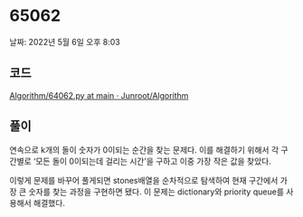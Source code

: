 # 65062

날짜: 2022년 5월 6일 오후 8:03

## 코드

[Algorithm/64062.py at main · Junroot/Algorithm](https://github.com/Junroot/Algorithm/blob/main/programmers/64062.py)

## 풀이

연속으로 k개의 돌이 숫자가 0이되는 순간을 찾는 문제다. 이를 해결하기 위해서 각 구간별로 ‘모든 돌이 0이되는데 걸리는 시간’을 구하고 이중 가장 작은 값을 찾았다.

이렇게 문제를 바꾸어 풀게되면 stones배열을 순차적으로 탐색하여 현재 구간에서 가장 큰 숫자를 찾는 과정을 구현하면 됐다.  이 문제는 dictionary와 priority queue를 사용해서 해결했다.